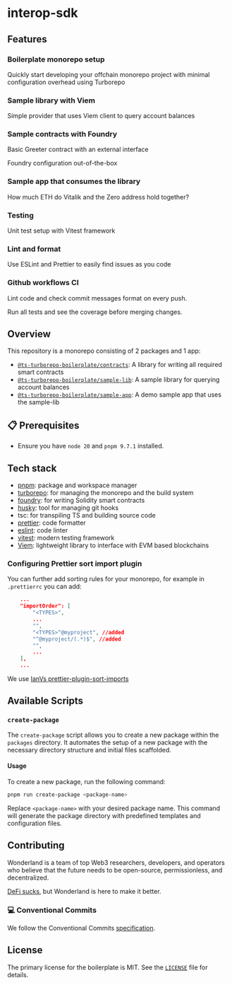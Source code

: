 # interop-sdk

## Features

### Boilerplate monorepo setup

Quickly start developing your offchain monorepo project with
minimal configuration overhead using Turborepo

### Sample library with Viem

Simple provider that uses Viem client to query account balances

### Sample contracts with Foundry

Basic Greeter contract with an external interface

Foundry configuration out-of-the-box

### Sample app that consumes the library

How much ETH do Vitalik and the Zero address hold together?

### Testing

Unit test setup with Vitest framework

### Lint and format

Use ESLint and Prettier to easily find issues as you code

### Github workflows CI

Lint code and check commit messages format on every push.

Run all tests and see the coverage before merging changes.

## Overview

This repository is a monorepo consisting of 2 packages and 1 app:

-   [`@ts-turborepo-boilerplate/contracts`](./packages/contracts): A library for writing all required smart contracts
-   [`@ts-turborepo-boilerplate/sample-lib`](./packages/sample-lib): A sample library for querying account balances
-   [`@ts-turborepo-boilerplate/sample-app`](./apps/sample-app): A demo sample app that uses the sample-lib

## 📋 Prerequisites

-   Ensure you have `node 20` and `pnpm 9.7.1` installed.

## Tech stack

-   [pnpm](https://pnpm.io/): package and workspace manager
-   [turborepo](https://turbo.build/repo/docs): for managing the monorepo and the build system
-   [foundry](https://book.getfoundry.sh/forge/): for writing Solidity smart contracts
-   [husky](https://typicode.github.io/husky/): tool for managing git hooks
-   tsc: for transpiling TS and building source code
-   [prettier](https://prettier.io/): code formatter
-   [eslint](https://typescript-eslint.io/): code linter
-   [vitest](https://vitest.dev/): modern testing framework
-   [Viem](https://viem.sh/): lightweight library to interface with EVM based blockchains

### Configuring Prettier sort import plugin

You can further add sorting rules for your monorepo, for example in `.prettierrc` you can add:

```json
    ...
    "importOrder": [
        "<TYPES>",
        ...
        "",
        "<TYPES>^@myproject", //added
        "^@myproject/(.*)$", //added
        "",
        ...
    ],
    ...
```

We use [IanVs prettier-plugin-sort-imports](https://github.com/IanVS/prettier-plugin-sort-imports)

## Available Scripts

### `create-package`

The `create-package` script allows you to create a new package within the `packages` directory. It automates the setup of a new package with the necessary directory structure and initial files scaffolded.

#### Usage

To create a new package, run the following command:

```bash
pnpm run create-package <package-name>
```

Replace `<package-name>` with your desired package name. This command will generate the package directory with predefined templates and configuration files.

## Contributing

Wonderland is a team of top Web3 researchers, developers, and operators who believe that the future needs to be open-source, permissionless, and decentralized.

[DeFi sucks](https://defi.sucks), but Wonderland is here to make it better.

### 💻 Conventional Commits

We follow the Conventional Commits [specification](https://www.conventionalcommits.org/en/v1.0.0/#specification).

## License

The primary license for the boilerplate is MIT. See the [`LICENSE`](./LICENSE) file for details.
